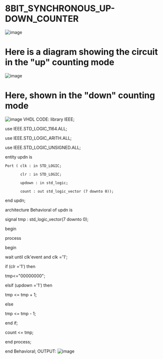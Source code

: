 # 8BIT_SYNCHRONOUS_UP-DOWN_COUNTER
![image](https://github.com/RESMIRNAIR/8BIT_SYNCHRONOUS_UP-DOWN_COUNTER/assets/154305926/e1af47bf-e77f-446e-9fe0-e0ca3d1a7cfd)
# Here is a diagram showing the circuit in the "up" counting mode
![image](https://github.com/RESMIRNAIR/8BIT_SYNCHRONOUS_UP-DOWN_COUNTER/assets/154305926/8a6dd34b-5226-4d93-9bff-d87ab85aeabc)
# Here, shown in the "down" counting mode
![image](https://github.com/RESMIRNAIR/8BIT_SYNCHRONOUS_UP-DOWN_COUNTER/assets/154305926/9a30ebd6-6692-48d0-b64b-41b896d6de4a)
VHDL CODE:
library IEEE;

use IEEE.STD_LOGIC_1164.ALL;

use IEEE.STD_LOGIC_ARITH.ALL;

use IEEE.STD_LOGIC_UNSIGNED.ALL;

entity updn is

    Port ( clk : in STD_LOGIC;
    
           clr : in STD_LOGIC;
           
           updown : in std_logic;
           
           count : out std_logic_vector (7 downto 0));

end updn;

architecture Behavioral of updn is

signal tmp : std_logic_vector(7 downto 0);


begin

process

begin

wait until clk'event and clk ='1';

if (clr ='1') then

tmp<="00000000";

elsif (updown ='1') then

tmp <= tmp + 1;

else

tmp <= tmp - 1;


end if;

count <= tmp;

end process;

end Behavioral;
OUTPUT:
![image](https://github.com/Bhavyaa369/8BIT_SYNCHRONOUS_UP-DOWN_COUNTER/assets/161431563/3ea6f623-1b12-4c47-9f39-59c9c98e3718)


